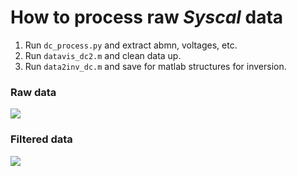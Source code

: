# How to process raw _Syscal_ data

1. Run ```dc_process.py``` and extract abmn, voltages, etc.
2. Run ```datavis_dc2.m``` and clean data up.
3. Run ```data2inv_dc.m``` and save for matlab structures for inversion.

### Raw data
![](pics/bhrs/bhrs-dc-dd.png)
### Filtered data
![](pics/bhrs/bhrs-dc-dd-filt.png)